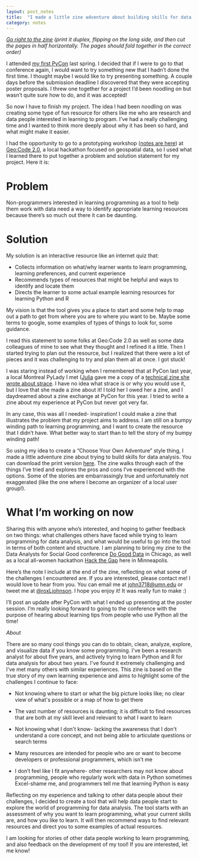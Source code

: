 ```yaml
---
layout: post_notes
title:  "I made a little zine adventure about building skills for data analysis"
category: notes
---
```


*[Go right to the zine](/files/pycon_zine_print_4.25.16.pdf) (print it duplex, flipping on the long side, and then cut the pages in half horizontally. The pages should fold together in the correct order)*

I attended [my first PyCon](/community/2015/04/16/pycon.html) last spring. I decided that if I were to go to that conference again, I would want to try something new that I hadn’t done the first time. I thought maybe I would like to try presenting something. A couple days before the submission deadline I discovered that they were accepting poster proposals. I threw one together for a project I’d been noodling on but wasn’t quite sure how to do, and it was accepted!

So now I have to finish my project. The idea I had been noodling on was creating some type of fun resource for others like me who are research and data people interested in learning to program. I’ve had a really challenging time and I wanted to think more deeply about why it has been so hard, and what might make it easier.

I had the opportunity to go to a prototyping workshop ([notes are here](https://docs.google.com/document/d/1fVbyV4reuIX6nQv3h5WDDlh_wqJTD-pA3Se5J-si3YI/edit?usp=sharing)) at [Geo:Code 2.0](http://www.opentwincities.org/events/2016/01/29/geocode-2/), a local hackathon focused on geospatial data, so I used what I learned there to put together a problem and solution statement for my project. Here it is:

# Problem

Non-programmers interested in learning programming as a tool to help them work with data need a way to identify appropriate learning resources because there’s so much out there it can be daunting.

# Solution

My solution is an interactive resource like an internet quiz that:

* Collects information on what/why learner wants to learn programming, learning preferences, and current experience
* Recommends types of resources that might be helpful and ways to identify and locate them
* Directs the learner to some actual example learning resources for learning Python and R

My vision is that the tool gives you a place to start and some help to map out a path to get from where you are to where you want to be. Maybe some terms to google, some examples of types of things to look for, some guidance.

I read this statement to some folks at Geo:Code 2.0 as well as some data colleagues of mine to see what they thought and I refined it a little. Then I started trying to plan out the resource, but I realized that there were a lot of pieces and it was challenging to try and plan them all at once. I got stuck!

I was staring instead of working when I remembered that at PyCon last year, a local Montreal PyLady I met ([Julia](https://twitter.com/b0rk) gave me a copy of a [technical zine she wrote about strace](http://jvns.ca/blog/2015/04/14/strace-zine/). I have no idea what strace is or why you would use it, but I love that she made a zine about it! I told her I owed her a zine, and I daydreamed about a zine exchange at PyCon for this year. I tried to write a zine about my experience at PyCon but never got very far.

In any case, this was all I needed- inspiration! I could make a zine that illustrates the problem that my project aims to address. I am still on a bumpy winding path to learning programming, and I want to create the resource that I didn’t have. What better way to start than to tell the story of my bumpy winding path!

So using my idea to create a “Choose Your Own Adventure” style thing, I made a little adventure zine about trying to build skills for data analysis. You can download the print version [here](/files/pycon_zine_print_4.25.16.pdf). The zine walks through each of the things I’ve tried and explores the pros and cons I’ve experienced with the options. Some of the stories are embarrassingly true and unfortunately not exaggerated (like the one where I become an organizer of a local user group!).

# What I’m working on now

Sharing this with anyone who’s interested, and hoping to gather feedback on two things: what challenges others have faced while trying to learn programming for data analysis, and what would be useful to go into the tool in terms of both content and structure.  I am planning to bring my zine to the Data Analysts for Social Good conference [Do Good Data](http://www.dogooddata.com/) in Chicago, as well as a local all-women hackathon [Hack the Gap](http://www.hackthegap.com/) here in Minneapolis.

Here’s the note I include at the end of the zine, reflecting on what some of the challenges I encountered are. If you are interested, please contact me! I would love to hear from you. You can email me at john3718@umn.edu or tweet me at [@roxLjohnson](https://twitter.com/roxLjohnson). I hope you enjoy it! It was really fun to make :)

I’ll post an update after PyCon with what I ended up presenting at the poster session. I’m really looking forward to going to the conference with the purpose of hearing about learning tips from people who use Python all the time!

*About*

There are so many cool things you can do to obtain, clean, analyze, explore, and visualize data if you know some programming. I've been a research analyst for about five years, and actively trying to learn Python and R for data analysis for about two years. I've found it extremely challenging and I've met many others with similar experiences. This zine is based on the true story of my own learning experience and aims to highlight some of the challenges I continue to face:

* Not knowing where to start or what the big picture looks like; no clear view of what's possible or a map of how to get there

* The vast number of resources is daunting; it is difficult to find resources that are both at my skill level and relevant to what I want to learn

* Not knowing what I don't know- lacking the awareness that I don't understand a core concept, and not being able to articulate questions or search terms

* Many resources are intended for people who are or want to become developers or professional programmers, which isn’t me

* I don’t feel like I fit anywhere- other researchers may not know about programming, people who regularly work with data in Python sometimes Excel-shame me, and programmers tell me that learning Python is easy

Reflecting on my experience and talking to other data people about their challenges, I decided to create a tool that will help data people start to explore the world of programming for data analysis. The tool starts with an assessment of why you want to learn programming, what your current skills are, and how you like to learn. It will then recommend ways to find relevant resources and direct you to some examples of actual resources.

I am looking for stories of other data people working to learn programming, and also feedback on the development of my tool! If you are interested, let me know!
